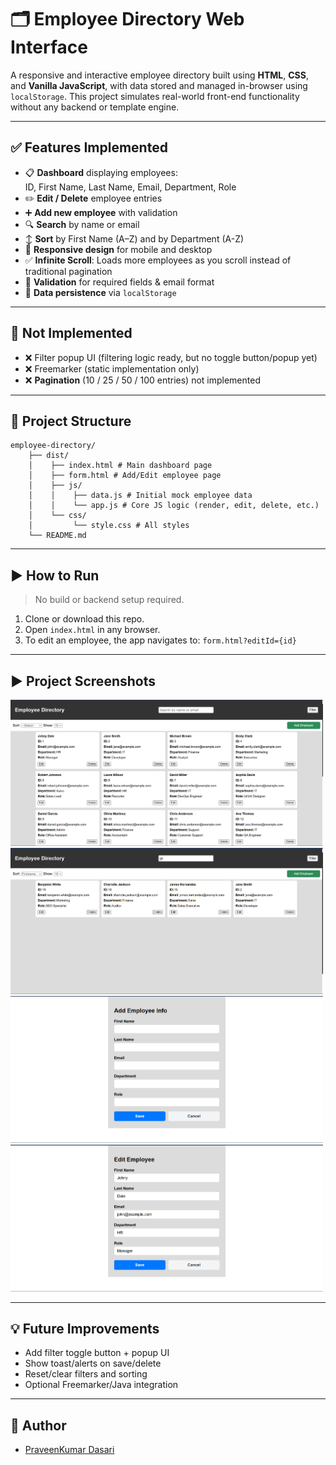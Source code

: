 # 🗂️ Employee Directory Web Interface

A responsive and interactive employee directory built using **HTML**, **CSS**, and **Vanilla JavaScript**, with data stored and managed in-browser using `localStorage`. This project simulates real-world front-end functionality without any backend or template engine.

---

## ✅ Features Implemented

- 📋 **Dashboard** displaying employees:  
  ID, First Name, Last Name, Email, Department, Role
- ✏️ **Edit / Delete** employee entries  
- ➕ **Add new employee** with validation
- 🔍 **Search** by name or email
- ↕️ **Sort** by First Name (A–Z) and by Department (A-Z)
- 📱 **Responsive design** for mobile and desktop
- ✅ **Infinite Scroll**: Loads more employees as you scroll instead of traditional pagination
- 🧠 **Validation** for required fields & email format
- 💾 **Data persistence** via `localStorage`

---

## 🚫 Not Implemented

- ❌ Filter popup UI (filtering logic ready, but no toggle button/popup yet)
- ❌ Freemarker (static implementation only)
- ❌ **Pagination** (10 / 25 / 50 / 100 entries) not implemented

---

## 📁 Project Structure
    employee-directory/
        ├── dist/
        │    ├── index.html # Main dashboard page
        │    ├── form.html # Add/Edit employee page
        │    ├── js/
        │    │    ├── data.js # Initial mock employee data
        │    │    └── app.js # Core JS logic (render, edit, delete, etc.)
        │    └── css/
        │         └── style.css # All styles
        └── README.md

---

## ▶️ How to Run

> No build or backend setup required.

1. Clone or download this repo.
2. Open `index.html` in any browser.
3. To edit an employee, the app navigates to: `form.html?editId={id}`


---

## ▶️ Project Screenshots
<img src="./ss1.png" width="500" alt="Screenshot1">
<img src="./ss2.png" width="500" alt="Screenshot2">
<img src="./ss3.png" width="500" alt="Screenshot3">
<img src="./ss4.png" width="500" alt="Screenshot4">

---

## 💡 Future Improvements

- Add filter toggle button + popup UI
- Show toast/alerts on save/delete
- Reset/clear filters and sorting
- Optional Freemarker/Java integration

---

## 🙋 Author

- [PraveenKumar Dasari](https://github.com/daaspraveen)